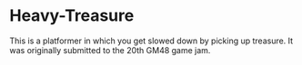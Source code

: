 # Heavy-Treasure
This is a platformer in which you get slowed down by picking up treasure. It was originally submitted to the 20th GM48 game jam.
